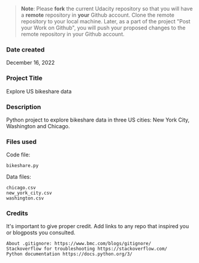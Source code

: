 >**Note**: Please **fork** the current Udacity repository so that you will have a **remote** repository in **your** Github account. Clone the remote repository to your local machine. Later, as a part of the project "Post your Work on Github", you will push your proposed changes to the remote repository in your Github account.

### Date created
December 16, 2022

### Project Title
Explore US bikeshare data 

### Description
Python project to explore bikeshare data in three US cities: New York City, Washington and Chicago. 

### Files used
Code file:

	bikeshare.py

Data files:

	chicago.csv
	new_york_city.csv
	washington.csv

### Credits
It's important to give proper credit. Add links to any repo that inspired you or blogposts you consulted.

	About .gitignore: https://www.bmc.com/blogs/gitignore/
	Stackoverflow for troubleshooting https://stackoverflow.com/
	Python documentation https://docs.python.org/3/
